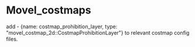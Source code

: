 # Movel_costmaps
add - {name: costmap_prohibition_layer,       type: "movel_costmap_2d::CostmapProhibitionLayer"} to relevant costmap config files.